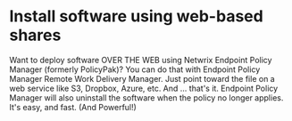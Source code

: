 # Install software using web-based shares

Want to deploy software OVER THE WEB using Netwrix Endpoint Policy Manager (formerly PolicyPak)? You
can do that with Endpoint Policy Manager Remote Work Delivery Manager. Just point toward the file on
a web service like S3, Dropbox, Azure, etc. And ... that's it. Endpoint Policy Manager will also
uninstall the software when the policy no longer applies. It's easy, and fast. (And Powerful!)

